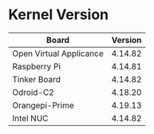 
# Kernel Version

| Board | Version |
|-------|---------|
| Open Virtual Applicance | 4.14.82 |
| Raspberry Pi | 4.14.81 |
| Tinker Board | 4.14.82 |
| Odroid-C2 | 4.18.20 |
| Orangepi-Prime | 4.19.13 |
| Intel NUC | 4.14.82 |
